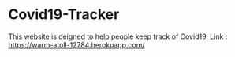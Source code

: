 # Covid19-Tracker
This website is deigned to help people keep track of Covid19.
Link : https://warm-atoll-12784.herokuapp.com/
